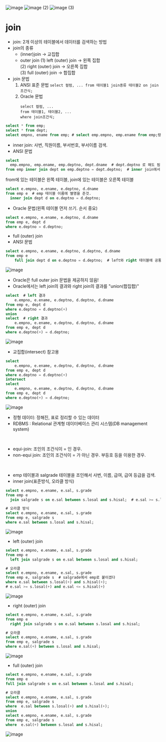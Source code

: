 ![image](https://github.com/user-attachments/assets/56ad8637-4694-4c0a-ae8e-b22fc6d0e1b5)
![image (2)](https://github.com/user-attachments/assets/6b0ff48a-d3c9-479b-bccc-35721b6ba40d)
![image (3)](https://github.com/user-attachments/assets/73a49a10-ee24-4e23-8656-bbe6978879d7)
<br>
# join
- join: 2개 이상의 테이블에서 데이터를 검색하는 방법
- join의 종류
  - (inner)join -> 교집합
  - outer join
    (1) left (outer) join -> 왼쪽 집합 <br>
    (2) right (outer) join -> 오른쪽 집합 <br>
    (3)  full (outer) join -> 합집합 <br>
- join 문법<br>
    1. ANSI 표준 문법
      ```
      select 컬럼, ...
      from 테이블1 join종류 테이블2 on join조건식;
      ```
    2. Oracle 문법
       ```
       select 컬럼, ...
       from 테이블1, 테이블2, ...
       where join조건식;
       ```
```sql
select * from emp;
select * from dept;
select empno, ename from emp; # select emp.empno, emp.ename from emp;랑 같음
```
- inner join: 사번, 직원이름, 부서번호, 부서이름 검색.
- ANSI 문법
```sql
select
  emp.empno, emp.ename, emp.deptno, dept.dname  # dept.deptno 로 해도 됨
from emp inner join dept on emp.deptno = dept.deptno;  # inner join에서 inner는 생략 가능
```
from에 있는 테이블은 왼쪽 테이블, join에 있는 테이블은 오른쪽 테이블
```sql
select e.empno, e.ename, e.deptno, d.dname
from emp e  # emp 테이블 이름에 별명을 준것.
  inner join dept d on e.deptno = d.deptno;
```
- Oracle 문법(왼쪽 테이블 먼저 쓰기. 순서 중요)
```sql
select e.empno, e.ename, e.deptno, d.dname
from emp e, dept d
where e.deptno = d.deptno;
```
- full (outer) join
- ANSI 문법
```sql
select e.empno, e.ename, e.deptno, d.deptno, d.dname
from emp e
    full join dept d on e.deptno = d.deptno;  # left와 right 테이블에 공통 + left에만 있는 것 + right에만 있는 것
```
![image](https://github.com/user-attachments/assets/bcad9ce6-5c95-4d49-af31-4390b1ede721)

- Oracle은 full outer join 문법을 제공하지 않음!
- Oracle에서는 left join의 결과와 right join의 결과를 "union(합집합)"
```sql
select  # left 결과
    e.empno, e.ename, e.deptno, d.deptno, d.dname
from emp e, dept d
where e.deptno = d.deptno(+)
union
select  # right 결과
    e.empno, e.ename, e.deptno, d.deptno, d.dname
from emp e, dept d
where e.deptno(+) = d.deptno;
```
![image](https://github.com/user-attachments/assets/26e940c2-c9f3-4cd9-8fd2-de0ec2796d86)

- 교집합(intersect) 참고용
```sql
select
    e.empno, e.ename, e.deptno, d.deptno, d.dname
from emp e, dept d
where e.deptno = d.deptno(+)
intersect
select
    e.empno, e.ename, e.deptno, d.deptno, d.dname
from emp e, dept d
where e.deptno(+) = d.deptno;
```
![image](https://github.com/user-attachments/assets/573b175d-0b36-4d7b-b029-d36bca11a5b7)

- 정형 데이터: 정해진, 표로 정리할 수 있는 데이터
- RDBMS : Relational 관계형 데이터베이스 관리 시스템(DB management system)
<br>

- equi-join: 조인의 조건식이 = 인 경우.
- non-equi join: 조인의 조건식이 = 가 아닌 경우. 부등호 등을 이용한 경우.
<br>

- emp 테이블과 salgrade 테이블을 조인해서 사번, 이름, 급여, 급여 등급을 검색.
- inner join(표준방식, 오라클 방식)

```sql
select e.empno, e.ename, e.sal, s.grade
from emp e
  join salgrade s on e.sal between s.losal and s.hisal;  # e.sal >= s.losal and e.sal <= s.hisal도 가능
```
```sql
# 오라클 방식
select e.empno, e.ename, e.sal, s.grade
from emp e, salgrade s
where e.sal between s.losal and s.hisal;
```
![image](https://github.com/user-attachments/assets/f660d83f-dee7-4c4b-9733-9fc398e92dd7)
<br>

- left (outer) join
```sql
select e.empno, e.ename, e.sal, s.grade
from emp e
  left join salgrade s on e.sal between s.losal and s.hisal;
```
```sql
# 오라클
select e.empno, e.ename, e.sal, s.grade
from emp e, salgrade s  # salgrade에서 emp로 붙이겠다
where e.sal between s.losal(+) and s.hisal(+);
# e.sal >= s.losal(+) and e.sal <= s.hisal(+)
```
![image](https://github.com/user-attachments/assets/32348686-fc79-48a7-979e-634048d1bde3)
<br>

- right (outer) join
```sql
select e.empno, e.ename, e.sal, s.grade
from emp e
  right join salgrade s on e.sal between s.losal and s.hisal;
```
```sql
# 오라클
select e.empno, e.ename, e.sal, s.grade
from emp e, salgrade s
where e.sal(+) between s.losal and s.hisal;
```
![image](https://github.com/user-attachments/assets/30c428d9-60d6-49c4-a2d0-66034c688bc0)
<br>

- full (outer) join
```sql
select e.empno, e.ename, e.sal, s.grade
from emp e
full join salgrade s on e.sal between s.losal and s.hisal;
```
```sql
# 오라클
select e.empno, e.ename, e.sal, s.grade
from emp e, salgrade s
where  e.sal between s.losal(+) and s.hisal(+);
union
select e.empno, e.ename, e.sal, s.grade
from emp e, salgrade s
where  e.sal(+) between s.losal and s.hisal;
```
![image](https://github.com/user-attachments/assets/f1b6b71f-b725-4d5b-9aa3-c3b749f5daf9)
<br>

